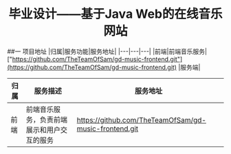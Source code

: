 # <center>毕业设计——基于Java Web的在线音乐网站</center>

##一 项目地址
|归属|服务功能|服务地址|
|---|---|---|
|前端|前端音乐服务|["https://github.com/TheTeamOfSam/gd-music-frontend.git"](https://github.com/TheTeamOfSam/gd-music-frontend.git)
|服务端|

<table>
	<thread>
		<tr>
			<th>归属</th>
			<th>服务描述</th>
			<th>服务地址</th>
		</tr>
	</thread>
	<tbody>
		<tr>
			<td>前端</td>
			<td>前端音乐服务，负责前端展示和用户交互的服务</td>
			<td>
				<a href="https://github.com/TheTeamOfSam/gd-music-frontend.git">https://github.com/TheTeamOfSam/gd-music-frontend.git</a>
			</td>
		</tr>
	</tbody>
</table>
